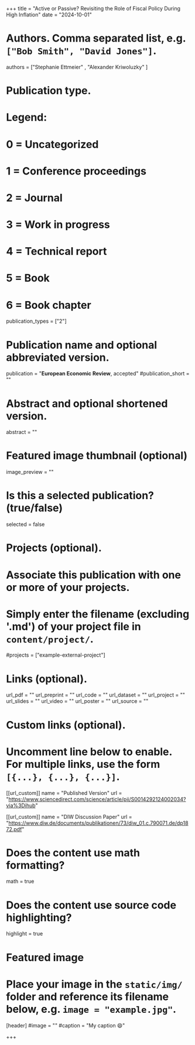 +++
title = "Active or Passive? Revisiting the Role of Fiscal Policy During High Inflation"
date = "2024-10-01"

# Authors. Comma separated list, e.g. `["Bob Smith", "David Jones"]`.

authors = ["Stephanie Ettmeier" , "Alexander Kriwoluzky" ]

# Publication type.
# Legend:
# 0 = Uncategorized
# 1 = Conference proceedings
# 2 = Journal
# 3 = Work in progress
# 4 = Technical report
# 5 = Book
# 6 = Book chapter
publication_types = ["2"]

# Publication name and optional abbreviated version.
publication = "**European Economic Review**, accepted" #publication_short = ""



# Abstract and optional shortened version.
abstract = ""

# Featured image thumbnail (optional)
image_preview = ""

# Is this a selected publication? (true/false)
selected = false

# Projects (optional).
#   Associate this publication with one or more of your projects.
#   Simply enter the filename (excluding '.md') of your project file in `content/project/`.
#projects = ["example-external-project"]

# Links (optional).
url_pdf = ""
url_preprint = ""
url_code = ""
url_dataset = ""
url_project = ""
url_slides = ""
url_video = ""
url_poster = ""
url_source = ""

# Custom links (optional).
#   Uncomment line below to enable. For multiple links, use the form `[{...}, {...}, {...}]`.

[[url_custom]] 
name = "Published Version" 
url = "https://www.sciencedirect.com/science/article/pii/S0014292124002034?via%3Dihub"


[[url_custom]]
name = "DIW Discussion Paper"
url = "https://www.diw.de/documents/publikationen/73/diw_01.c.790071.de/dp1872.pdf"



# Does the content use math formatting?
math = true

# Does the content use source code highlighting?
highlight = true
  
# Featured image
# Place your image in the `static/img/` folder and reference its filename below, e.g. `image = "example.jpg"`.
[header]
#image = ""
#caption = "My caption :smile:"

+++



